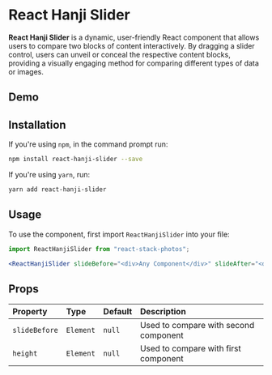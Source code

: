 ﻿# React Hanji Slider

**React Hanji Slider** is a dynamic, user-friendly React component that allows users to compare two blocks of content interactively. By dragging a slider control, users can unveil or conceal the respective content blocks, providing a visually engaging method for comparing different types of data or images.

## Demo


## Installation

If you're using `npm`, in the command prompt run:

```sh
npm install react-hanji-slider --save
```

If you're using `yarn`, run:

```sh
yarn add react-hanji-slider
```

## Usage

To use the component, first import `ReactHanjiSlider` into your file:

```jsx
import ReactHanjiSlider from "react-stack-photos";
```

```jsx
<ReactHanjiSlider slideBefore="<div>Any Component</div>" slideAfter="<div>Any Component</div>"/>
```

## Props

| Property           | Type           | Default | Description                                                    |
| :----------------- | :------------- | :------ | :--------------------------------------------------------------|
| `slideBefore`      | `Element`      | `null`  | Used to compare with second component                          |
| `height`           | `Element`      | `null`  | Used to compare with first component                           |
